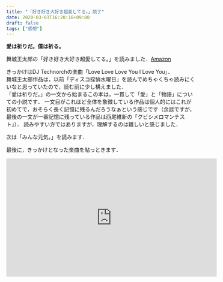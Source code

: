 ```yaml
---
title: "「好き好き大好き超愛してる。」読了"
date: 2020-03-03T16:20:18+09:00
draft: false
tags: ["感想"]
---
```


**愛は祈りだ。僕は祈る。**

舞城王太郎の「好き好き大好き超愛してる。」を読みました．[Amazon](https://www.amazon.co.jp/%E5%A5%BD%E3%81%8D%E5%A5%BD%E3%81%8D%E5%A4%A7%E5%A5%BD%E3%81%8D%E8%B6%85%E6%84%9B%E3%81%97%E3%81%A6%E3%82%8B%E3%80%82-%E8%AC%9B%E8%AB%87%E7%A4%BE%E6%96%87%E5%BA%AB-%E8%88%9E%E5%9F%8E-%E7%8E%8B%E5%A4%AA%E9%83%8E/dp/4062760819/ref=sr_1_1?__mk_ja_JP=%E3%82%AB%E3%82%BF%E3%82%AB%E3%83%8A&keywords=%E5%A5%BD%E3%81%8D%E5%A5%BD%E3%81%8D%E5%A4%A7%E5%A5%BD%E3%81%8D%E8%B6%85%E6%84%9B%E3%81%97%E3%81%A6%E3%82%8B&qid=1583220082&sr=8-1)

きっかけはDJ Technorchの楽曲「Love Love Love You I Love You」．<br>
舞城王太郎作品は，以前「ディスコ探偵水曜日」を読んでめちゃくちゃ読みにくいなと思っていたので，読む前に少し構えました．<br>
「愛は祈りだ。」の一文から始まるこの本は，一貫して「愛」と「物語」についての小説です．
一文目がこれほど全体を象徴している作品は個人的にはこれが初めてで，おそらく長く記憶に残るんだろうなぁという感じです（余談ですが，最後の一文が一番記憶に残っている作品は西尾維新の「クビシメロマンチスト」）．
読みやすい方ではありますが，理解するのは難しいと感じました．

次は「みんな元気。」を読みます．

最後に，きっかけとなった楽曲を貼っときます．
<iframe width="560" height="315" src="https://www.youtube.com/embed/lTrDY-60mMg" frameborder="0" allow="accelerometer; autoplay; encrypted-media; gyroscope; picture-in-picture" allowfullscreen></iframe>
